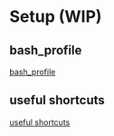 # Setup (WIP)

## bash_profile
[bash_profile](./bash_profile)

## useful shortcuts
[useful shortcuts](./shortcuts.md)
